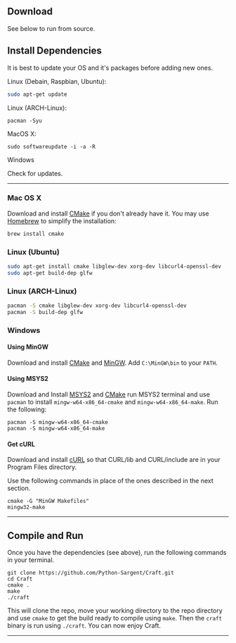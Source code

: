 ## Download

See below to run from source.

## Install Dependencies

It is best to update your OS and it's packages before adding new ones.

Linux (Debain, Raspbian, Ubuntu):
```sh
sudo apt-get update
```

Linux (ARCH-Linux):
```
pacman -Syu
```

MacOS X:
```
sudo softwareupdate -i -a -R
```

Windows

Check for updates.

---

### Mac OS X

Download and install [CMake](http://www.cmake.org/cmake/resources/software.html)
if you don't already have it. You may use [Homebrew](http://brew.sh) to simplify
the installation:

```zsh
brew install cmake
```

### Linux (Ubuntu)

```sh
sudo apt-get install cmake libglew-dev xorg-dev libcurl4-openssl-dev
sudo apt-get build-dep glfw
```

### Linux (ARCH-Linux)

```sh
pacman -S cmake libglew-dev xorg-dev libcurl4-openssl-dev
pacman -S build-dep glfw
```

### Windows

#### Using MinGW
Download and install [CMake](http://www.cmake.org/cmake/resources/software.html)
and [MinGW](https://www.mingw-w64.org/downloads/). Add `C:\MinGW\bin` to your `PATH`.

#### Using MSYS2
Download and Install [MSYS2](https://www.msys2.org/) and [CMake](http://www.cmake.org/cmake/resources/software.html)
run MSYS2 terminal and use `pacman` to install `mingw-w64-x86_64-cmake` and `mingw-w64-x86_64-make`. Run the following:

```shell
pacman -S mingw-w64-x86_64-cmake
pacman -S mingw-w64-x86_64-make
```

#### Get cURL

Download and install [cURL](http://curl.haxx.se/download.html) so that
CURL/lib and CURL/include are in your Program Files directory.

Use the following commands in place of the ones described in the next section.

```shell
cmake -G "MinGW Makefiles"
mingw32-make
```

---

## Compile and Run

Once you have the dependencies (see above), run the following commands in your
terminal.

```shell
git clone https://github.com/Python-Sargent/Craft.git
cd Craft
cmake .
make
./craft
```

This will clone the repo, move your working directory to the repo directory and use `cmake` to get the build ready to compile using `make`.
Then the `craft` binary is run using `./craft`. You can now enjoy Craft.

---
